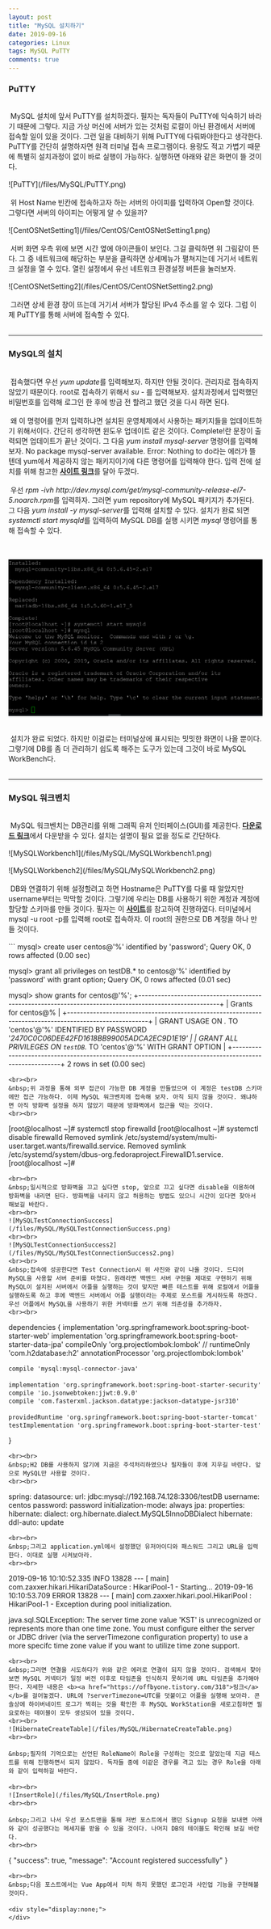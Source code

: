 ```yaml
---
layout: post
title: "MySQL 설치하기"
date: 2019-09-16
categories: Linux
tags: MySQL PuTTY
comments: true
---
```

<div style="display:none;">
MySQL를 고른 이유와 설명
CentOS 설치과정
MySQL 설치과정
MySQL 세팅
PuTTY 사용법
MySQL WorkBench 설치와 사용법
</div>
<h3>PuTTY</h3>
<br> 
&nbsp;MySQL 설치에 앞서 PuTTY를 설치하겠다. 필자는 독자들이 PuTTY에 익숙하기 바라기 때문에 그렇다. 지금 가상 머신에 서버가 있는 것처럼 로컬이 아닌 환경에서 서버에 접속할 일이 있을 것이다. 그런 일을 대비하기 위해 PuTTY에 다뤄봐야한다고 생각한다. PuTTY를 간단히 설명하자면 원격 터미널 접속 프로그램이다. 용량도 적고 가볍기 때문에 특별히 설치과정이 없이 바로 실행이 가능하다. 실행하면 아래와 같은 화면이 뜰 것이다.
<br><br>
![PuTTY](/files/MySQL/PuTTY.png)
<br><br>
&nbsp;위 Host Name 빈칸에 접속하고자 하는 서버의 아이피를 입력하여 Open할 것이다. 그렇다면 서버의 아이피는 어떻게 알 수 있을까? 
<br><br>
![CentOSNetSetting1](/files/CentOS/CentOSNetSetting1.png)
<br><br>
&nbsp;서버 화면 우측 위에 보면 시간 옆에 아이콘들이 보인다. 그걸 클릭하면 위 그림같이 뜬다. 그 중 네트워크에 해당하는 부분을 클릭하면 상세메뉴가 펼쳐지는데 거기서 네트워크 설정을 열 수 있다. 열린 설정에서 유선 네트워크 환경설정 버튼을 눌러보자.
<br><br>
![CentOSNetSetting2](/files/CentOS/CentOSNetSetting2.png)
<br><br>
&nbsp;그러면 상세 환경 창이 뜨는데 거기서 서버가 할당된 IPv4 주소를 알 수 있다. 그럼 이제 PuTTY를 통해 서버에 접속할 수 있다. 
<br><br>
<hr class="divider">
<h3>MySQL의 설치</h3>
<br> 
&nbsp;접속했다면 우선 <i>yum update</i>를 입력해보자. 하지만 안될 것이다. 관리자로 접속하지 않았기 때문이다. root로 접속하기 위해서 <i>su -</i> 를 입력해보자. 설치과정에서 입력했던 비밀번호를 입력해 로그인 한 후에 방금 전 할려고 했던 것을 다시 하면 된다. 
<br><br>
&nbsp;왜 이 명령어를 먼저 입력하냐면 설치된 운영체제에서 사용하는 패키지들을 업데이트하기 위해서이다. 간단히 생각하면 윈도우 업데이트 같은 것이다. Complete!란 문장이 출력되면 업데이트가 끝난 것이다. 그 다음 <i>yum install mysql-server</i> 명령어를 입력해보자. No package mysql-server available. Error: Nothing to do라는 에러가 뜰 텐데 yum에서 제공하지 않는 패키지이기에 다른 명령어를 입력해야 한다. 입력 전에 설치를 위해 참고한 <b><a href="http://pseg.or.kr/pseg/infoinstall/8335">사이트 링크</a></b>를 달아 두겠다. 
<br><br>
&nbsp;우선 <i>rpm -ivh http://dev.mysql.com/get/mysql-community-release-el7-5.noarch.rpm</i>를 입력하자. 그러면 yum repository에 MySQL 패키지가 추가된다. 그 다음 <i>yum install -y mysql-server</i>를 입력해 설치할 수 있다. 설치가 완료 되면 <i>systemctl start mysqld</i>를 입력하여 MySQL DB를 실행 시키면 <i>mysql</i> 명령어를 통해 접속할 수 있다.

<br><br>
![MySQLInstallComplete](/files/MySQL/MySQLInstallComplete.png)
<br><br>

&nbsp;설치가 완료 되었다. 하지만 이걸로는 터미널상에 표시되는 밋밋한 화면이 나올 뿐이다. 그렇기에 DB를 좀 더 관리하기 쉽도록 해주는 도구가 있는데 그것이 바로 MySQL WorkBench다.
<br><br>
<hr class="divider">
<h3>MySQL 워크벤치</h3>
<br> 
&nbsp;MySQL 워크벤치는 DB관리를 위해 그래픽 유저 인터페이스(GUI)를 제공한다. <b><a href="https://www.mysql.com/products/workbench/">다운로드 링크</a></b>에서 다운받을 수 있다. 설치는 설명이 필요 없을 정도로 간단하다. 
<br><br>
![MySQLWorkbench1](/files/MySQL/MySQLWorkbench1.png)
<br><br>
![MySQLWorkbench2](/files/MySQL/MySQLWorkbench2.png)
<br><br>
&nbsp;DB와 연결하기 위해 설정할려고 하면 Hostname은 PuTTY를 다룰 때 알았지만 username부터는 막막할 것이다. 그렇기에 우리는 DB를 사용하기 위한 계정과 계정에 할당할 스키마를 만들 것이다. 필자는 이 <b><a href="https://2dubbing.tistory.com/13">사이트</a></b>를 참고하여 진행하였다. 터미널에서 mysql -u root -p를 입력해 root로 접속하자. 이 root의 권한으로 DB 계정을 하나 만들 것이다.
<br><br>
```
mysql> create user centos@'%' identified by 'password';
Query OK, 0 rows affected (0.00 sec)

mysql> grant all privileges on testDB.* to centos@'%' identified by 'password' with grant option;
Query OK, 0 rows affected (0.01 sec)

mysql> show grants for centos@'%';
+-------------------------------------------------------------------------------------------------------+
| Grants for centos@%                                                                                   |
+-------------------------------------------------------------------------------------------------------+
| GRANT USAGE ON *.* TO 'centos'@'%' IDENTIFIED BY PASSWORD '*2470C0C06DEE42FD1618BB99005ADCA2EC9D1E19' |
| GRANT ALL PRIVILEGES ON `testDB`.* TO 'centos'@'%' WITH GRANT OPTION                                  |
+-------------------------------------------------------------------------------------------------------+
2 rows in set (0.00 sec)
```
<br><br>
&nbsp;위 과정을 통해 외부 접근이 가능한 DB 계정을 만들었으며 이 계정은 testDB 스키마에만 접근 가능하다. 이제 MySQL 워크벤치에 접속해 보자. 아직 되지 않을 것이다. 왜냐하면 아직 방화벽 설정을 하지 않았기 때문에 방화벽에서 접근을 막는 것이다. 
<br><br>
```
[root@localhost ~]# systemctl stop firewalld
[root@localhost ~]# systemctl disable firewalld
Removed symlink /etc/systemd/system/multi-user.target.wants/firewalld.service.
Removed symlink /etc/systemd/system/dbus-org.fedoraproject.FirewallD1.service.
[root@localhost ~]#
```
<br><br>
&nbsp;일시적으로 방화벽을 끄고 싶다면 stop, 앞으로 끄고 싶다면 disable을 이용하여 방화벽을 내리면 된다. 방화벽을 내리지 않고 허용하는 방법도 있으니 시간이 있다면 찾아서 해보길 바란다.
<br><br>
![MySQLTestConnectionSuccess](/files/MySQL/MySQLTestConnectionSuccess.png)
<br><br>
![MySQLTestConnectionSuccess2](/files/MySQL/MySQLTestConnectionSuccess2.png)
<br><br>
&nbsp;접속에 성공한다면 Test Connection시 위 사진와 같이 나올 것이다. 드디어 MySQL을 사용할 서버 준비를 마쳤다. 원래라면 백엔드 서버 구현을 제대로 구현하기 위해 MySQL이 설치된 서버에서 어플을 실행하는 것이 맞지만 빠른 테스트를 위해 로컬에서 어플을 실행하도록 하고 후에 백엔드 서버에서 어플 실행이라는 주제로 포스트를 게시하도록 하겠다. 우선 어플에서 MySQL을 사용하기 위한 커넥터를 쓰기 위해 의존성을 추가하자. 
<br><br>
```
dependencies {
	implementation 'org.springframework.boot:spring-boot-starter-web'
	implementation 'org.springframework.boot:spring-boot-starter-data-jpa'
	compileOnly 'org.projectlombok:lombok'
	// runtimeOnly 'com.h2database:h2'
	annotationProcessor 'org.projectlombok:lombok'
	
    compile 'mysql:mysql-connector-java'

	implementation 'org.springframework.boot:spring-boot-starter-security'
    compile 'io.jsonwebtoken:jjwt:0.9.0'
	compile 'com.fasterxml.jackson.datatype:jackson-datatype-jsr310'

	providedRuntime 'org.springframework.boot:spring-boot-starter-tomcat'
	testImplementation 'org.springframework.boot:spring-boot-starter-test'
}
```
<br><br>
&nbsp;H2 DB를 사용하지 않기에 지금은 주석처리하였으나 필자들이 후에 지우길 바란다. 앞으로 MySQL만 사용할 것이다. 
<br><br>
```
spring:
    datasource:
        url: jdbc:mysql://192.168.74.128:3306/testDB
        username: centos
        password: password
        initialization-mode: always
    jpa:
        properties:
            hibernate:
                dialect: org.hibernate.dialect.MySQL5InnoDBDialect
        hibernate:
            ddl-auto: update   
```
<br><br>
&nbsp;그리고 application.yml에서 설정했던 유저아이디와 패스워드 그리고 URL을 입력한다. 이대로 실행 시켜보아라. 
<br><br>
```
2019-09-16 10:10:52.335  INFO 13828 --- [           main] com.zaxxer.hikari.HikariDataSource       : HikariPool-1 - Starting...
2019-09-16 10:10:53.709 ERROR 13828 --- [           main] com.zaxxer.hikari.pool.HikariPool        : HikariPool-1 - Exception during pool initialization.

java.sql.SQLException: The server time zone value 'KST' is unrecognized or represents more than one time zone. You must configure either the server or JDBC driver (via the serverTimezone configuration property) to use a more specifc time zone value if you want to utilize time zone support.
```
<br><br>
&nbsp;그러면 연결을 시도하다가 위와 같은 에러로 연결이 되지 않을 것이다. 검색해서 찾아보면 MySQL 커넥터가 일정 버전 이후로 타임존을 인식하지 못하기에 URL 타임존을 추가해야한다. 자세한 내용은 <b><a href="https://offbyone.tistory.com/318">링크</a></b>를 걸어놓겠다. URL에 ?serverTimezone=UTC를 덧붙이고 어플을 실행해 보아라. 콘솔상에 하이버네이트 로그가 찍히는 것을 확인한 후 MySQL WorkStation을 새로고침하면 필요로하는 테이블이 모두 생성되어 있을 것이다. 
<br><br>
![HibernateCreateTable](/files/MySQL/HibernateCreateTable.png)
<br><br>

&nbsp;필자의 기억으로는 선언된 RoleName이 Role을 구성하는 것으로 알았는데 지금 테스트를 위해 진행하면서 되지 않았다. 독자들 중에 이같은 경우를 격고 있는 경우 Role을 아래와 같이 입력하길 바란다.

<br><br>
![InsertRole](/files/MySQL/InsertRole.png)
<br><br>

&nbsp;그리고 나서 우선 포스트맨을 통해 저번 포스트에서 했던 Signup 요청을 보내면 아래와 같이 성공했다는 메세지를 받을 수 있을 것이다. 나머지 DB의 테이블도 확인해 보길 바란다. 
<br><br>
```
{
    "success": true,
    "message": "Account registered successfully"
}
```
<br><br>
&nbsp;다음 포스트에서는 Vue App에서 미쳐 하지 못했던 로그인과 사인업 기능을 구현해볼 것이다.

<div style="display:none;">
</div>
